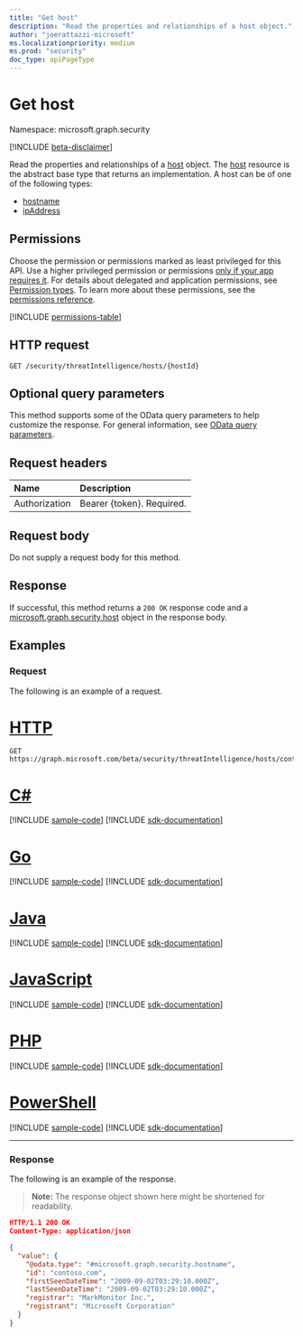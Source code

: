 ```yaml
---
title: "Get host"
description: "Read the properties and relationships of a host object."
author: "joerattazzi-microsoft"
ms.localizationpriority: medium
ms.prod: "security"
doc_type: apiPageType
---
```


# Get host

Namespace: microsoft.graph.security

[!INCLUDE [beta-disclaimer](../../includes/beta-disclaimer.md)]

Read the properties and relationships of a [host](../resources/security-host.md) object. The [host](../resources/security-host.md) resource is the abstract base type that returns an implementation. A host can be of one of the following types:

* [hostname](../resources/security-hostname.md)
* [ipAddress](../resources/security-ipaddress.md)

## Permissions

Choose the permission or permissions marked as least privileged for this API. Use a higher privileged permission or permissions [only if your app requires it](/graph/permissions-overview#best-practices-for-using-microsoft-graph-permissions). For details about delegated and application permissions, see [Permission types](/graph/permissions-overview#permission-types). To learn more about these permissions, see the [permissions reference](/graph/permissions-reference).

<!-- { "blockType": "permissions", "name": "security_host_get" } -->
[!INCLUDE [permissions-table](../includes/permissions/security-host-get-permissions.md)]

## HTTP request

<!-- {
  "blockType": "ignored"
}
-->
``` http
GET /security/threatIntelligence/hosts/{hostId}
```

## Optional query parameters

This method supports some of the OData query parameters to help customize the response. For general information, see [OData query parameters](/graph/query-parameters).

## Request headers

|Name|Description|
|:---|:---|
|Authorization|Bearer {token}. Required.|

## Request body

Do not supply a request body for this method.

## Response

If successful, this method returns a `200 OK` response code and a [microsoft.graph.security.host](../resources/security-host.md) object in the response body.

## Examples

### Request

The following is an example of a request.
# [HTTP](#tab/http)
<!-- {
  "blockType": "request",
  "name": "get_host",
  "sampleKeys": ["contoso.com"]
}
-->
``` http
GET https://graph.microsoft.com/beta/security/threatIntelligence/hosts/contoso.com
```

# [C#](#tab/csharp)
[!INCLUDE [sample-code](../includes/snippets/csharp/get-host-csharp-snippets.md)]
[!INCLUDE [sdk-documentation](../includes/snippets/snippets-sdk-documentation-link.md)]

# [Go](#tab/go)
[!INCLUDE [sample-code](../includes/snippets/go/get-host-go-snippets.md)]
[!INCLUDE [sdk-documentation](../includes/snippets/snippets-sdk-documentation-link.md)]

# [Java](#tab/java)
[!INCLUDE [sample-code](../includes/snippets/java/get-host-java-snippets.md)]
[!INCLUDE [sdk-documentation](../includes/snippets/snippets-sdk-documentation-link.md)]

# [JavaScript](#tab/javascript)
[!INCLUDE [sample-code](../includes/snippets/javascript/get-host-javascript-snippets.md)]
[!INCLUDE [sdk-documentation](../includes/snippets/snippets-sdk-documentation-link.md)]

# [PHP](#tab/php)
[!INCLUDE [sample-code](../includes/snippets/php/get-host-php-snippets.md)]
[!INCLUDE [sdk-documentation](../includes/snippets/snippets-sdk-documentation-link.md)]

# [PowerShell](#tab/powershell)
[!INCLUDE [sample-code](../includes/snippets/powershell/get-host-powershell-snippets.md)]
[!INCLUDE [sdk-documentation](../includes/snippets/snippets-sdk-documentation-link.md)]

---

### Response

The following is an example of the response.
>**Note:** The response object shown here might be shortened for readability.
<!-- {
  "blockType": "response",
  "truncated": true,
  "@odata.type": "microsoft.graph.security.host"
}
-->
``` json
HTTP/1.1 200 OK
Content-Type: application/json

{
  "value": {
    "@odata.type": "#microsoft.graph.security.hostname",
    "id": "contoso.com",
    "firstSeenDateTime": "2009-09-02T03:29:10.000Z",
    "lastSeenDateTime": "2009-09-02T03:29:10.000Z",
    "registrar": "MarkMonitor Inc.",
    "registrant": "Microsoft Corporation"
  }
}
```
